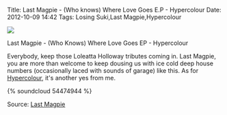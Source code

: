 Title: Last Magpie - (Who knows) Where Love Goes E.P - Hypercolour
Date: 2012-10-09 14:42
Tags: Losing Suki,Last Magpie,Hypercolour


![](/images/lastmagpiehypercolourep.jpg)

Last Magpie - (Who Knows) Where Love Goes EP - Hypercolour

Everybody, keep those Loleatta Holloway tributes coming in. Last
Magpie, you are more than welcome to keep dousing us with ice cold
deep house numbers (occasionally laced with sounds of garage) like
this. As for [Hypercolour](http://www.hypercolour.co.uk/), it's
another yes from me.

{% soundcloud 54474944 %}
  
Source: [Last Magpie](http://soundcloud.com/last-magpie)
